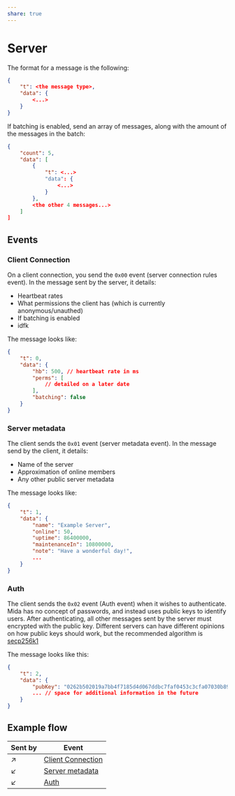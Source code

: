 ```yaml
---
share: true
---
```

# Server
The format for a message is the following:
```json
{
	"t": <the message type>,
	"data": {
		<...>
	}
}
```

If batching is enabled, send an array of messages, along with the amount of the messages in the batch:
```json
{
	"count": 5,
	"data": [
		{
			"t": <...>
			"data": {
				<...>
			}
		},
		<the other 4 messages...>
	]
]
```

## Events

### Client Connection

On a client connection, you send the `0x00` event (server connection rules event). In the message sent by the server, it details:

* Heartbeat rates
* What permissions the client has (which is currently anonymous/unauthed)
* If batching is enabled
* idfk

The message looks like:

```json
{
	"t": 0,
	"data": {
		"hb": 500, // heartbeat rate in ms
		"perms": [
			// detailed on a later date
		],
		"batching": false
	}
}
```

### Server metadata

The client sends the `0x01` event (server metadata event). In the message send by the client, it details:

* Name of the server
* Approximation of online members
* Any other public server metadata

The message looks like:

```json
{
	"t": 1,
	"data": {
		"name": "Example Server",
		"online": 50,
		"uptime": 86400000,
		"maintenanceIn": 10800000,
		"note": "Have a wonderful day!",
		...
	}
}
```

### Auth 

The client sends the `0x02` event (Auth event) when it wishes to authenticate. Mida has no concept of passwords, and instead uses public keys to identify users. After authenticating, all other messages sent by the server must encrypted with the public key. Different servers can have different opinions on how public keys should work, but the recommended algorithm is [secp256k1](https://www.nervos.org/knowledge-base/secp256k1_a_key%20algorithm_(explainCKBot))

The message looks like this:

```json
{
	"t": 2,
	"data": {
		"pubKey": "0262b502019a7bb4f7185d4d067ddbc7faf0453c3cfa07030b89edbbcccc6f5923", // example public key
		... // space for additional information in the future
	}
}
```
## Example flow

| Sent by    | Event                |
| ---------- | -------------------- |
| ↗          | [Client Connection](Server.md#client-%20connection)    |
| ↙          | [Server metadata](Server.md#server-%20metadata)      |
| ↙          | [Auth](Server.md#auth)                 |

